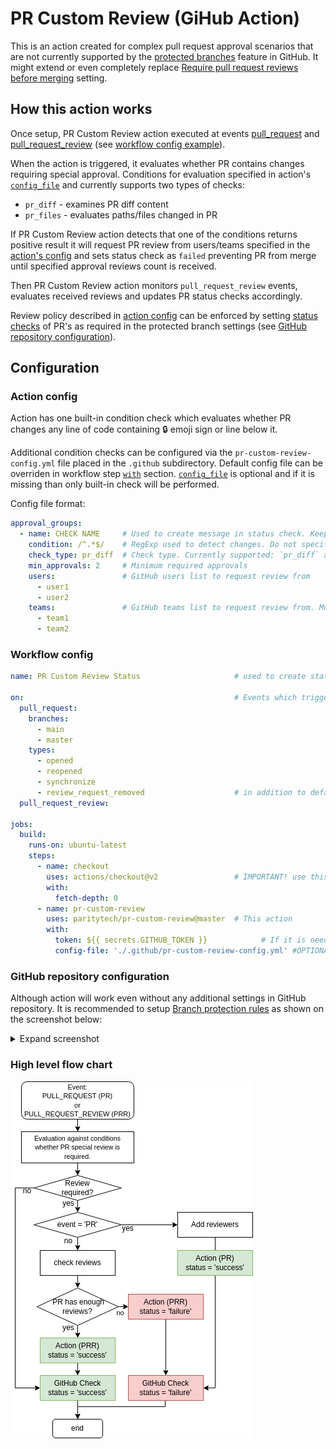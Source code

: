 # PR Custom Review (GiHub Action)

This is an action created for complex pull request approval scenarios that are not currently supported by the [protected branches](https://docs.github.com/en/github/administering-a-repository/defining-the-mergeability-of-pull-requests/about-protected-branches#about-branch-protection-settings) feature in GitHub. It might extend or even completely replace [Require pull request reviews before merging](https://docs.github.com/en/repositories/configuring-branches-and-merges-in-your-repository/defining-the-mergeability-of-pull-requests/about-protected-branches#require-pull-request-reviews-before-merging) setting.

## How this action works

Once setup, PR Custom Review action executed at events [pull_request](https://docs.github.com/en/actions/learn-github-actions/events-that-trigger-workflows#pull_request) and [pull_request_review](https://docs.github.com/en/actions/learn-github-actions/events-that-trigger-workflows#pull_request_review) (see [workflow config example](#Workflow-config])).

When the action is triggered, it evaluates whether PR contains changes requiring special approval. Conditions for evaluation specified in action's [`config_file`](#Action-config) and currently supports two types of checks:

* `pr_diff` - examines PR diff content
* `pr_files` - evaluates paths/files changed in PR

If PR Custom Review action detects that one of the conditions returns positive result it will request PR review from users/teams specified in the [action's config](#Action-config) and sets status check as `failed` preventing PR from merge until specified approval reviews count is received.

Then PR Custom Review action monitors `pull_request_review` events, evaluates received reviews and updates PR status checks accordingly.

Review policy described in [action config](#Action-config) can be enforced by setting [status checks](https://docs.github.com/en/pull-requests/collaborating-with-pull-requests/collaborating-on-repositories-with-code-quality-features/about-status-checks) of PR's as required in the protected branch settings (see [GitHub repository configuration](#GitHub-repository-configuration)).

## Configuration

### Action config

Action has one built-in condition check which evaluates whether PR changes any line of code containing 🔒 emoji sign or line below it.

Additional condition checks can be configured via the `pr-custom-review-config.yml` file placed in the `.github` subdirectory. Default config file can be overriden in workflow step [`with`](https://docs.github.com/en/actions/learn-github-actions/workflow-syntax-for-github-actions#jobsjob_idstepswith) section. [`config_file`](#Action-config) is optional and if it is missing than only built-in check will be performed.

Config file format:

```yaml
approval_groups:
  - name: CHECK NAME     # Used to create message in status check. Keep it short as description of status check has limit of 140 chars
    condition: /^.*$/    # RegExp used to detect changes. Do not specify modifiers after closing slash. "gm" modifiers will be added
    check_type: pr_diff  # Check type. Currently supported: `pr_diff` and `pr_files`
    min_approvals: 2     # Minimum required approvals
    users:               # GitHub users list to request review from
      - user1
      - user2
    teams:               # GitHub teams list to request review from. Must be within repository organization, teams from external organizations are not supported. Specify team name(slug) only e.g 'team1' without org. 'org/team1' will lead to failure.
      - team1
      - team2
```

### Workflow config

```yaml
name: PR Custom Review Status                     # used to create status check name

on:                                               # Events which triggers action
  pull_request:
    branches:
      - main
      - master
    types:
      - opened
      - reopened
      - synchronize
      - review_request_removed                    # in addition to default events (opened, reopened, synchronize)
  pull_request_review:

jobs:
  build:
    runs-on: ubuntu-latest
    steps:
      - name: checkout
        uses: actions/checkout@v2                 # IMPORTANT! use this action as the first step
        with:
          fetch-depth: 0
      - name: pr-custom-review
        uses: paritytech/pr-custom-review@master  # This action
        with:
          token: ${{ secrets.GITHUB_TOKEN }}            # If it is needed to request reviews from teams, than token with permission to read organization is needed. Default one created by GitHub action will fail.
          config-file: './.github/pr-custom-review-config.yml' #OPTIONAL: can be specified to override default config_file
```

### GitHub repository configuration

Although action will work even without any additional settings in GitHub repository.
It is recommended to setup [Branch protection rules](https://docs.github.com/en/repositories/configuring-branches-and-merges-in-your-repository/defining-the-mergeability-of-pull-requests/managing-a-branch-protection-rule) as shown on the screenshot below:

<details>
<summary>Expand screenshot</summary>

![Branch protection settings](./img/github-branch-protection.png)

</details>

### High level flow chart
![High level flow chart](./img/pr-custom-review-flowchart.png)